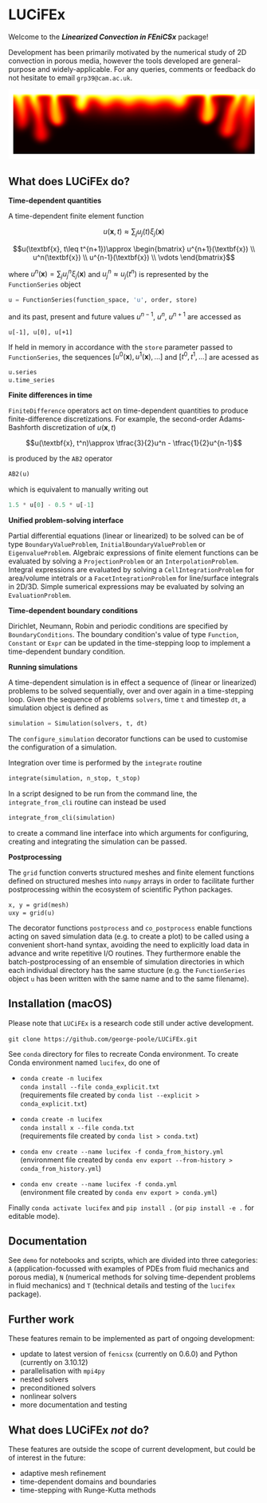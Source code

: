 # LUCiFEx

Welcome to the ***Linearized Convection in FEniCSx*** package! 

Development has been primarily motivated by the numerical study of 2D convection in porous media, however the tools developed are general-purpose and widely-applicable. For any queries, comments or feedback do not hesitate to email `grp39@cam.ac.uk`.

![LUCiFEx](demo/figures/A12_convection_onset_highres.png)

## What does LUCiFEx do?

**Time-dependent quantities**

A time-dependent finite element function 

$$u(\textbf{x},t)\approx\sum_ju_j(t)\xi_j(\textbf{x})$$

$$u(\textbf{x}, t\leq t^{n+1})\approx
\begin{bmatrix}
u^{n+1}(\textbf{x}) \\
u^n(\textbf{x}) \\
u^{n-1}(\textbf{x}) \\
\vdots
\end{bmatrix}$$

where $u^n(\textbf{x})=\sum_ju_j^n\xi_j(\textbf{x})$ and $u_j^n\approx u_j(t^n)$ is represented by the `FunctionSeries` object

```python
u = FunctionSeries(function_space, 'u', order, store)
```

and its past, present and future values $u^{n-1}$, $u^n$, $u^{n+1}$ are accessed as
```
u[-1], u[0], u[+1]
```

If held in memory in accordance with the `store` parameter passed to `FunctionSeries`, the sequences $[u^0(\textbf{x}), u^1(\textbf{x}), \dots]$ and $[t^0, t^1, \dots]$ are acessed as
```
u.series
u.time_series
```

**Finite differences in time**

`FiniteDifference` operators act on time-dependent quantities to produce finite-difference discretizations. For example, the second-order Adams-Bashforth discretization of $u(\textbf{x}, t)$ 

$$u(\textbf{x}, t^n)\approx \tfrac{3}{2}u^n - \tfrac{1}{2}u^{n-1}$$

is produced by the  `AB2` operator
```python
AB2(u)
```

which is equivalent to manually writing out
```python
1.5 * u[0] - 0.5 * u[-1]
```

**Unified problem-solving interface**

Partial differential equations (linear or linearized) to be solved can be of type `BoundaryValueProblem`, `InitialBoundaryValueProblem` or `EigenvalueProblem`. Algebraic expressions of finite element functions can be evaluated by solving a `ProjectionProblem` or an `InterpolationProblem`. Integral expressions are evaluated by solving a `CellIntegrationProblem` for area/volume intetrals or a `FacetIntegrationProblem` for line/surface integrals in 2D/3D.  Simple sumerical expressions may be evaluated by solving an `EvaluationProblem`. 

**Time-dependent boundary conditions**

Dirichlet, Neumann, Robin and periodic conditions are specified by `BoundaryConditions`. The boundary condition's value of type `Function`, `Constant` or `Expr` can be updated in the time-stepping loop to implement a time-dependent bundary condition. 

**Running simulations**

A time-dependent simulation is in effect a sequence of (linear or linearized) problems to be solved sequentially, over and over again in a time-stepping loop. Given the sequence of problems `solvers`, time  `t` and timestep `dt`, a simulation object is defined as

```python
simulation = Simulation(solvers, t, dt)
```

The `configure_simulation` decorator functions can be used to customise the configuration of a simulation.

Integration over time is performed by the `integrate` routine

```python
integrate(simulation, n_stop, t_stop)
```

In a script designed to be run from the command line, the `integrate_from_cli` routine can instead be used

```python
integrate_from_cli(simulation)
```

to create a command line interface into which arguments for configuring, creating and integrating the simulation can be passed.

**Postprocessing**

The `grid` function converts structured meshes and finite element functions defined on structured meshes into `numpy` arrays in order to facilitate further postprocessing within the ecosystem of scientific Python packages.

```
x, y = grid(mesh)
uxy = grid(u)
```

The decorator functions `postprocess` and `co_postprocess` enable functions acting on saved simulation data (e.g. to create a plot) to be called using a convenient short-hand syntax, avoiding the need to explicitly load data in advance and write repetitive I/O routines. They furthermore enable the batch-postprocessing of an ensemble of simulation directories in which each individual directory has the same stucture (e.g. the `FunctionSeries` object `u` has been written with the same name and to the same filename).

## Installation (macOS)

Please note that `LUCiFEx` is a research code still under active development.

`git clone https://github.com/george-poole/LUCiFEx.git`

See `conda` directory for files to recreate Conda environment. To create Conda environment named `lucifex`, do one of

* `conda create -n lucifex` <br>
`conda install --file conda_explicit.txt` <br>
(requirements file created by `conda list --explicit > conda_explicit.txt`)

* `conda create -n lucifex` <br>
`conda install x --file conda.txt` <br>
(requirements file created by `conda list > conda.txt`)

* `conda env create --name lucifex -f conda_from_history.yml` <br>
(environment file created by `conda env export --from-history > conda_from_history.yml`)

* `conda env create --name lucifex -f conda.yml` <br>
(environment file created by `conda env export > conda.yml`)

Finally `conda activate lucifex` and `pip install .` (or `pip install -e .` for editable mode).

## Documentation

See `demo` for notebooks and scripts, which are divided into three categories: `A` (application-focussed with examples of PDEs from fluid mechanics and porous media), `N` (numerical methods for solving time-dependent problems in fluid mechanics) and `T` (technical details and testing of the `lucifex` package).

## Further work

These features remain to be implemented as part of ongoing development:

+ update to latest version of `fenicsx` (currently on 0.6.0) and Python (currently on 3.10.12)
+ parallelisation with `mpi4py`
+ nested solvers
+ preconditioned solvers
+ nonlinear solvers
+ more documentation and testing

## What does LUCiFEx *not* do?

These features are outside the scope of current development, but could be of interest in the future:

+ adaptive mesh refinement
+ time-dependent domains and boundaries
+ time-stepping with Runge-Kutta methods